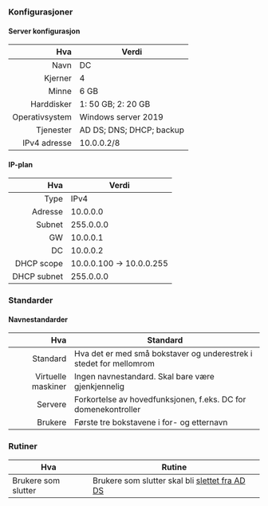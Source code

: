 ### Konfigurasjoner

#### Server konfigurasjon

| Hva            | Verdi                    |
| --------------:| ------------------------ |
| Navn           | DC                       |
| Kjerner        | 4                        |
| Minne          | 6 GB                     |
| Harddisker     | 1: 50 GB; 2: 20 GB       |
| Operativsystem | Windows server 2019      |
| Tjenester      | AD DS; DNS; DHCP; backup |
| IPv4 adresse   | 10.0.0.2/8               |

#### IP-plan

| Hva         | Verdi                    |
| -----------:| ------------------------ |
| Type        | IPv4                     |
| Adresse     | 10.0.0.0                 |
| Subnet      | 255.0.0.0                |
| GW          | 10.0.0.1                 |
| DC          | 10.0.0.2                 |
| DHCP scope  | 10.0.0.100 -> 10.0.0.255 |
| DHCP subnet | 255.0.0.0                |

### Standarder

#### Navnestandarder

| Hva                | Standard                                                           |
| ------------------:| ------------------------------------------------------------------ |
| Standard           | Hva det er med små bokstaver og underestrek i stedet for mellomrom |
| Virtuelle maskiner | Ingen navnestandard. Skal bare være gjenkjennelig                  |
| Servere            | Forkortelse av hovedfunksjonen, f.eks. DC for domenekontroller     |
| Brukere            | Første tre bokstavene i for- og etternavn                          |

### Rutiner

| Hva                 | Rutine                                                                    |
| ------------------- | ------------------------------------------------------------------------- |
| Brukere som slutter | Brukere som slutter skal bli [slettet fra AD DS](bruker.md#Slette-bruker) |
